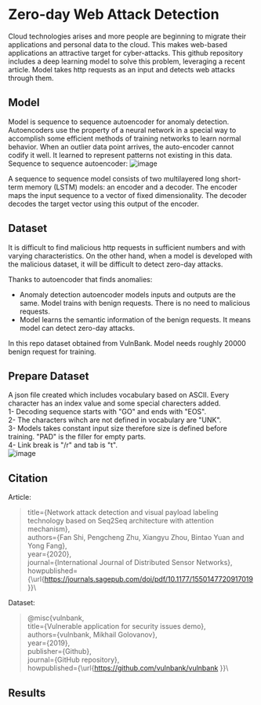 # Zero-day Web Attack Detection
Cloud technologies arises and more people are beginning to migrate their applications and personal data to the cloud. This makes web-based applications an attractive target for cyber-attacks. This github repository includes a deep learning model to solve this problem, leveraging a recent article. Model takes http requests as an input and detects web attacks through them.

## Model
Model is sequence to sequence autoencoder for anomaly detection. Autoencoders use the property of a neural network in a special way to accomplish some efficient methods of training networks to learn normal behavior. When an outlier data point arrives, the auto-encoder cannot codify it well. It learned to represent patterns not existing in this data. Sequence to sequence autoencoder:
![image](https://user-images.githubusercontent.com/86148100/171147843-8d7c7c27-6549-4a84-a7f6-70d039549031.png)


A sequence to sequence model consists of two multilayered long short-term memory (LSTM) models: an encoder and a decoder. The encoder maps the input sequence to a vector of fixed dimensionality. The decoder decodes the target vector using this output of the encoder.

## Dataset
It is difficult to find malicious http requests in sufficient numbers and with varying characteristics. On the other hand, when a model is developed with the malicious dataset, it will be difficult to detect zero-day attacks.

Thanks to autoencoder that finds anomalies:
- Anomaly detection autoencoder models inputs and outputs are the same. Model trains with benign requests. There is no need to malicious requests.
- Model learns the semantic information of the benign requests. It means model can detect zero-day attacks.

In this repo dataset obtained from VulnBank. Model needs roughly 20000 benign request for training.

## Prepare Dataset
A json file created which includes vocabulary based on ASCII. Every character has an index value and some special charecters added.\
1- Decoding sequence starts with "GO" and ends with "EOS".\
2- The characters wihch are not defined in vocabulary are "UNK".\
3- Models takes constant input size therefore size is defined before training. "PAD" is the filler for empty parts.\
4- Link break is "/r" and tab is "t".\
![image](https://user-images.githubusercontent.com/86148100/171168386-2ce6ea47-aff8-4fcc-9596-65fdd41681b2.png)


## Citation
Article:
> title={Network attack detection and visual payload labeling technology based on Seq2Seq architecture with attention mechanism},\
  authors={Fan Shi, Pengcheng Zhu, Xiangyu Zhou, Bintao Yuan and Yong Fang},\
  year={2020},\
  journal={International Journal of Distributed Sensor Networks},\
  howpublished={\url{https://journals.sagepub.com/doi/pdf/10.1177/1550147720917019 }}\
  
  Dataset:
  > @misc{vulnbank,\
  title={Vulnerable application for security issues demo},\
  authors={vulnbank, Mikhail Golovanov},\
  year={2019},\
  publisher={Github},\
  journal={GitHub repository},\
  howpublished={\url{https://github.com/vulnbank/vulnbank }}\

## Results

